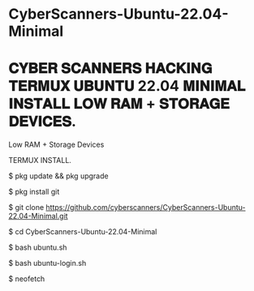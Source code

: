 # CyberScanners-Ubuntu-22.04-Minimal

# 𝐂𝐘𝐁𝐄𝐑 𝐒𝐂𝐀𝐍𝐍𝐄𝐑𝐒 𝐇𝐀𝐂𝐊𝐈𝐍𝐆 𝐓𝐄𝐑𝐌𝐔𝐗 𝐔𝐁𝐔𝐍𝐓𝐔 22.04 𝐌𝐈𝐍𝐈𝐌𝐀𝐋 𝐈𝐍𝐒𝐓𝐀𝐋𝐋 𝐋𝐎𝐖 𝐑𝐀𝐌 + 𝐒𝐓𝐎𝐑𝐀𝐆𝐄 𝐃𝐄𝐕𝐈𝐂𝐄𝐒.

Low RAM + Storage Devices

TERMUX INSTALL.

$ pkg update && pkg upgrade

$ pkg install git

$ git clone https://github.com/cyberscanners/CyberScanners-Ubuntu-22.04-Minimal.git

$ cd CyberScanners-Ubuntu-22.04-Minimal

$ bash ubuntu.sh

$ bash ubuntu-login.sh

$ neofetch